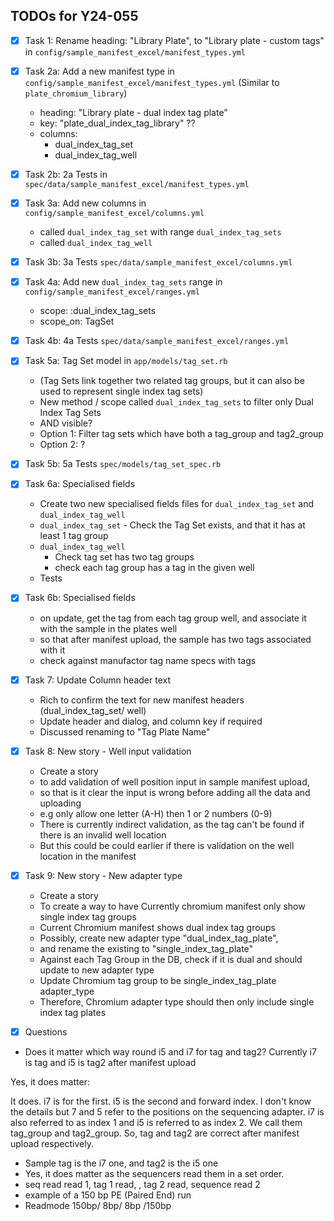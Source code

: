 ## TODOs for Y24-055

- [x] Task 1: Rename heading: "Library Plate", to "Library plate - custom tags" in `config/sample_manifest_excel/manifest_types.yml`

- [x] Task 2a: Add a new manifest type in `config/sample_manifest_excel/manifest_types.yml` (Similar to `plate_chromium_library`)

  - heading: "Library plate - dual index tag plate"
  - key: "plate_dual_index_tag_library" ??
  - columns:
    - dual_index_tag_set
    - dual_index_tag_well

- [x] Task 2b: 2a Tests in `spec/data/sample_manifest_excel/manifest_types.yml`

- [x] Task 3a: Add new columns in `config/sample_manifest_excel/columns.yml`

  - called `dual_index_tag_set` with range `dual_index_tag_sets`
  - called `dual_index_tag_well`

- [x] Task 3b: 3a Tests `spec/data/sample_manifest_excel/columns.yml`

- [x] Task 4a: Add new `dual_index_tag_sets` range in `config/sample_manifest_excel/ranges.yml`

  - scope: :dual_index_tag_sets
  - scope_on: TagSet

- [x] Task 4b: 4a Tests `spec/data/sample_manifest_excel/ranges.yml`

- [x] Task 5a: Tag Set model in `app/models/tag_set.rb`

  - (Tag Sets link together two related tag groups, but it can also be used to represent single index tag sets)
  - New method / scope called `dual_index_tag_sets` to filter only Dual Index Tag Sets
  - AND visible?
  - Option 1: Filter tag sets which have both a tag_group and tag2_group
  - Option 2: ?

- [x] Task 5b: 5a Tests `spec/models/tag_set_spec.rb`

- [x] Task 6a: Specialised fields

  - Create two new specialised fields files for `dual_index_tag_set` and `dual_index_tag_well`
  - `dual_index_tag_set` - Check the Tag Set exists, and that it has at least 1 tag group
  - `dual_index_tag_well`
    - Check tag set has two tag groups
    - check each tag group has a tag in the given well
  - Tests

- [x] Task 6b: Specialised fields

  - on update, get the tag from each tag group well, and associate it with the sample in the plates well
  - so that after manifest upload, the sample has two tags associated with it
  - check against manufactor tag name specs with tags

- [x] Task 7: Update Column header text

  - Rich to confirm the text for new manifest headers (dual_index_tag_set/ well)
  - Update header and dialog, and column key if required
  - Discussed renaming to "Tag Plate Name"

- [x] Task 8: New story - Well input validation

  - Create a story
  - to add validation of well position input in sample manifest upload,
  - so that is it clear the input is wrong before adding all the data and uploading
  - e.g only allow one letter (A-H) then 1 or 2 numbers (0-9)
  - There is currently indirect validation, as the tag can't be found if there is an invalid well location
  - But this could be could earlier if there is validation on the well location in the manifest

- [x] Task 9: New story - New adapter type

  - Create a story
  - To create a way to have Currently chromium manifest only show single index tag groups
  - Current Chromium manifest shows dual index tag groups
  - Possibly, create new adapter type "dual_index_tag_plate",
  - and rename the existing to "single_index_tag_plate"
  - Against each Tag Group in the DB, check if it is dual and should update to new adapter type
  - Update Chromium tag group to be single_index_tag_plate adapter_type
  - Therefore, Chromium adapter type should then only include single index tag plates

- [x] Questions

- Does it matter which way round i5 and i7 for tag and tag2? Currently i7 is tag and i5 is tag2 after manifest upload

Yes, it does matter:

It does. i7 is for the first. i5 is the second and forward index. I don't know the details but 7 and 5 refer to the positions on the sequencing adapter. i7 is also referred to as index 1 and i5 is referred to as index 2. We call them tag_group and tag2_group. So, tag and tag2 are correct after manifest upload respectively.

- Sample tag is the i7 one, and tag2 is the i5 one
- Yes, it does matter as the sequencers read them in a set order.
- seq read read 1, tag 1 read, , tag 2 read, sequence read 2
- example of a 150 bp PE (Paired End) run
- Readmode 150bp/ 8bp/ 8bp /150bp
